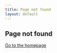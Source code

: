 ```yaml
---
title: Page not found
layout: default
---
```


## Page not found

[Go to the homepage](/ "Back to homepage")